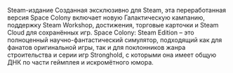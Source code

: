 Steam-издание
Созданная эксклюзивно для Steam, эта переработанная версия Space Colony включает новую Галактическую кампанию, поддержку Steam Workshop, достижения, торговые карточки и Steam Cloud для сохранённых игр. Space Colony: Steam Edition – это полноценный научно-фантастический симулятор, подходящий как для фанатов оригинальной игры, так и для поклонников жанра строительства и серии игр Stronghold, с которыми она имеет общую ДНК по части геймплея и искромётного юмора.
